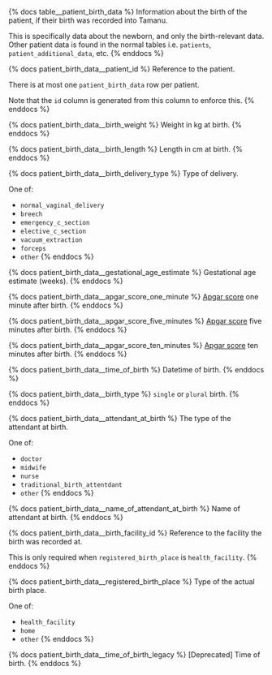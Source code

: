 {% docs table__patient_birth_data %}
Information about the birth of the patient, if their birth was recorded into Tamanu.

This is specifically data about the newborn, and only the birth-relevant data.
Other patient data is found in the normal tables i.e. `patients`, `patient_additional_data`, etc.
{% enddocs %}

{% docs patient_birth_data__patient_id %}
Reference to the patient.

There is at most one `patient_birth_data` row per patient.

Note that the `id` column is generated from this column to enforce this.
{% enddocs %}

{% docs patient_birth_data__birth_weight %}
Weight in kg at birth.
{% enddocs %}

{% docs patient_birth_data__birth_length %}
Length in cm at birth.
{% enddocs %}

{% docs patient_birth_data__birth_delivery_type %}
Type of delivery.

One of:
- `normal_vaginal_delivery`
- `breech`
- `emergency_c_section`
- `elective_c_section`
- `vacuum_extraction`
- `forceps`
- `other`
{% enddocs %}

{% docs patient_birth_data__gestational_age_estimate %}
Gestational age estimate (weeks).
{% enddocs %}

{% docs patient_birth_data__apgar_score_one_minute %}
[Apgar score](https://en.wikipedia.org/wiki/Apgar_score) one minute after birth.
{% enddocs %}

{% docs patient_birth_data__apgar_score_five_minutes %}
[Apgar score](https://en.wikipedia.org/wiki/Apgar_score) five minutes after birth.
{% enddocs %}

{% docs patient_birth_data__apgar_score_ten_minutes %}
[Apgar score](https://en.wikipedia.org/wiki/Apgar_score) ten minutes after birth.
{% enddocs %}

{% docs patient_birth_data__time_of_birth %}
Datetime of birth.
{% enddocs %}

{% docs patient_birth_data__birth_type %}
`single` or `plural` birth.
{% enddocs %}

{% docs patient_birth_data__attendant_at_birth %}
The type of the attendant at birth.

One of:
- `doctor`
- `midwife`
- `nurse`
- `traditional_birth_attentdant`
- `other`
{% enddocs %}

{% docs patient_birth_data__name_of_attendant_at_birth %}
Name of attendant at birth.
{% enddocs %}

{% docs patient_birth_data__birth_facility_id %}
Reference to the facility the birth was recorded at.

This is only required when `registered_birth_place` is `health_facility`.
{% enddocs %}

{% docs patient_birth_data__registered_birth_place %}
Type of the actual birth place.

One of:
- `health_facility`
- `home`
- `other`
{% enddocs %}

{% docs patient_birth_data__time_of_birth_legacy %}
[Deprecated] Time of birth.
{% enddocs %}
